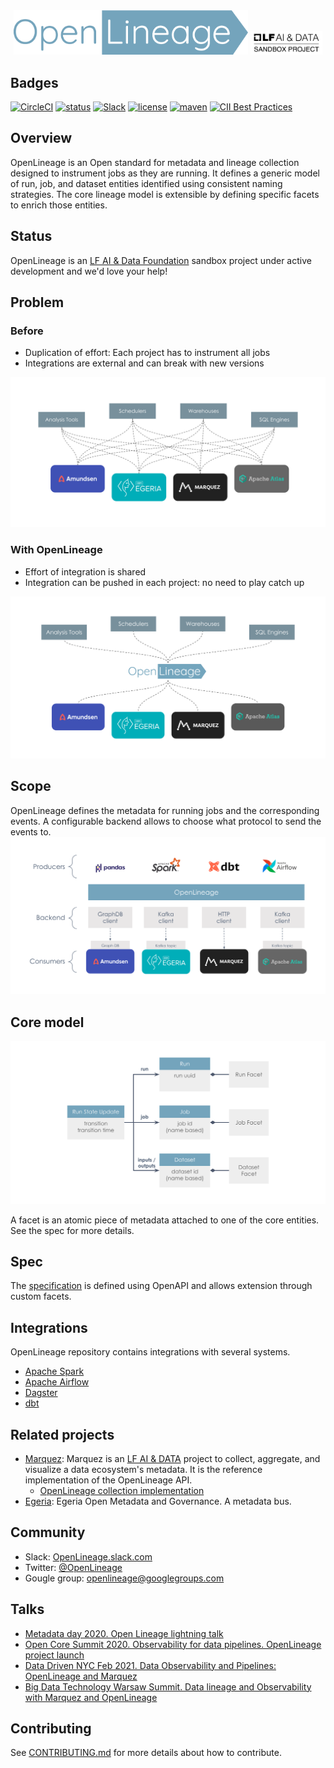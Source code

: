 <div align="center">
  <img src="./doc/openlineage-logo.png" width="375px" />
  <a href="https://lfaidata.foundation/projects">
      <img src="./doc/lfaidata-project-badge-sandbox-black.png" width="115px" />
  </a>
</div>

## Badges

[![CircleCI](https://circleci.com/gh/OpenLineage/OpenLineage/tree/main.svg?style=shield)](https://circleci.com/gh/OpenLineage/OpenLineage/tree/main)
[![status](https://img.shields.io/badge/status-active-brightgreen.svg)](#status)
[![Slack](https://img.shields.io/badge/slack-chat-blue.svg)](http://bit.ly/OpenLineageSlack)
[![license](https://img.shields.io/badge/license-Apache_2.0-blue.svg)](https://github.com/OpenLineage/OpenLineage/blob/main/LICENSE)
[![maven](https://img.shields.io/maven-central/v/io.openlineage/openlineage-java.svg)](https://search.maven.org/search?q=g:io.openlineage)
[![CII Best Practices](https://bestpractices.coreinfrastructure.org/projects/4888/badge)](https://bestpractices.coreinfrastructure.org/projects/4888)

## Overview
OpenLineage is an Open standard for metadata and lineage collection designed to instrument jobs as they are running.
It defines a generic model of run, job, and dataset entities identified using consistent naming strategies.
The core lineage model is extensible by defining specific facets to enrich those entities.

## Status

OpenLineage is an [LF AI & Data Foundation](https://lfaidata.foundation/projects/openlineage) sandbox project under active development and we'd love your help!

## Problem

### Before

- Duplication of effort: Each project has to instrument all jobs
- Integrations are external and can break with new versions

![Before OpenLineage](doc/before-ol.svg)

### With OpenLineage

- Effort of integration is shared
- Integration can be pushed in each project: no need to play catch up

![With OpenLineage](doc/with-ol.svg)

## Scope
OpenLineage defines the metadata for running jobs and the corresponding events.
A configurable backend allows to choose what protocol to send the events to.
 ![Scope](doc/scope.svg)

## Core model

 ![Model](doc/datamodel.svg)

 A facet is an atomic piece of metadata attached to one of the core entities.
 See the spec for more details.

## Spec
The [specification](spec/OpenLineage.md) is defined using OpenAPI and allows extension through custom facets.

## Integrations

OpenLineage repository contains integrations with several systems.

- [Apache Spark](https://github.com/OpenLineage/OpenLineage/tree/main/integration/spark)
- [Apache Airflow](https://github.com/OpenLineage/OpenLineage/tree/main/integration/airflow)
- [Dagster](https://github.com/OpenLineage/OpenLineage/tree/main/integration/dagster)
- [dbt](https://github.com/OpenLineage/OpenLineage/tree/main/integration/dbt)

## Related projects
- [Marquez](https://marquezproject.ai/): Marquez is an [LF AI & DATA](https://lfaidata.foundation/) project to collect, aggregate, and visualize a data ecosystem's metadata. It is the reference implementation of the OpenLineage API.
  - [OpenLineage collection implementation](https://github.com/MarquezProject/marquez/blob/main/api/src/main/java/marquez/api/OpenLineageResource.java)
- [Egeria](https://egeria.odpi.org/): Egeria Open Metadata and Governance. A metadata bus.

## Community
- Slack: [OpenLineage.slack.com](http://bit.ly/OpenLineageSlack)
- Twitter: [@OpenLineage](https://twitter.com/OpenLineage)
- Gougle group: [openlineage@googlegroups.com](https://groups.google.com/g/openlineage)

## Talks
 - [Metadata day 2020. Open Lineage lightning talk](https://www.youtube.com/watch?v=anlV5Er_BpM)
 - [Open Core Summit 2020. Observability for data pipelines. OpenLineage project launch](https://www.coss.community/coss/ocs-2020-breakout-julien-le-dem-3eh4)
 - [Data Driven NYC Feb 2021. Data Observability and Pipelines: OpenLineage and Marquez](https://mattturck.com/datakin/)
 - [Big Data Technology Warsaw Summit. Data lineage and Observability with Marquez and OpenLineage](https://conference.bigdatatechwarsaw.eu/julien-le-dem/)

## Contributing

See [CONTRIBUTING.md](https://github.com/OpenLineage/OpenLineage/blob/main/CONTRIBUTING.md) for more details about how to contribute.
